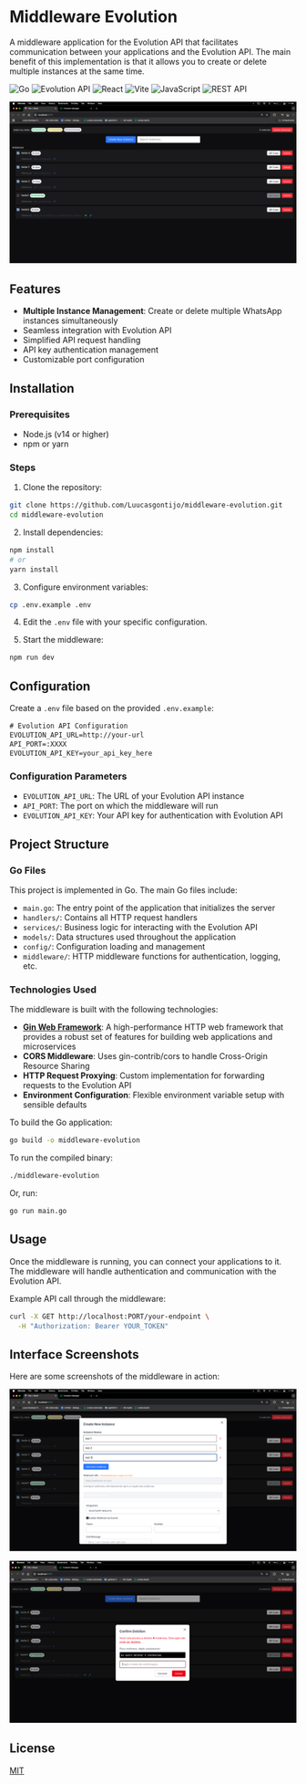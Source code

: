 # Middleware Evolution

A middleware application for the Evolution API that facilitates communication between your applications and the Evolution API. The main benefit of this implementation is that it allows you to create or delete multiple instances at the same time.

![Go](https://img.shields.io/badge/Go-00ADD8?style=for-the-badge&logo=go&logoColor=white)
![Evolution API](https://img.shields.io/badge/Evolution_API-25D366?style=for-the-badge&logo=whatsapp&logoColor=white)
![React](https://img.shields.io/badge/React-61DAFB?style=for-the-badge&logo=react&logoColor=black)
![Vite](https://img.shields.io/badge/Vite-646CFF?style=for-the-badge&logo=vite&logoColor=white)
![JavaScript](https://img.shields.io/badge/JavaScript-F7DF1E?style=for-the-badge&logo=javascript&logoColor=black)
![REST API](https://img.shields.io/badge/REST_API-0096D6?style=for-the-badge&logo=api&logoColor=white)

![Instances Management](screenshots/instances-management.png)

## Features

- **Multiple Instance Management**: Create or delete multiple WhatsApp instances simultaneously
- Seamless integration with Evolution API
- Simplified API request handling
- API key authentication management
- Customizable port configuration



## Installation

### Prerequisites

- Node.js (v14 or higher)
- npm or yarn

### Steps

1. Clone the repository:

```bash
git clone https://github.com/Luucasgontijo/middleware-evolution.git
cd middleware-evolution
```

2. Install dependencies:

```bash
npm install
# or
yarn install
```

3. Configure environment variables:

```bash
cp .env.example .env
```

4. Edit the `.env` file with your specific configuration.

5. Start the middleware:

```bash
npm run dev
```

## Configuration

Create a `.env` file based on the provided `.env.example`:

```
# Evolution API Configuration
EVOLUTION_API_URL=http://your-url
API_PORT=:XXXX
EVOLUTION_API_KEY=your_api_key_here
```

### Configuration Parameters

- `EVOLUTION_API_URL`: The URL of your Evolution API instance
- `API_PORT`: The port on which the middleware will run
- `EVOLUTION_API_KEY`: Your API key for authentication with Evolution API

## Project Structure

### Go Files

This project is implemented in Go. The main Go files include:

- `main.go`: The entry point of the application that initializes the server
- `handlers/`: Contains all HTTP request handlers
- `services/`: Business logic for interacting with the Evolution API
- `models/`: Data structures used throughout the application
- `config/`: Configuration loading and management
- `middleware/`: HTTP middleware functions for authentication, logging, etc.

### Technologies Used

The middleware is built with the following technologies:

- **[Gin Web Framework](https://github.com/gin-gonic/gin)**: A high-performance HTTP web framework that provides a robust set of features for building web applications and microservices
- **CORS Middleware**: Uses gin-contrib/cors to handle Cross-Origin Resource Sharing
- **HTTP Request Proxying**: Custom implementation for forwarding requests to the Evolution API
- **Environment Configuration**: Flexible environment variable setup with sensible defaults

To build the Go application:

```bash
go build -o middleware-evolution
```

To run the compiled binary:

```bash
./middleware-evolution
```

Or, run:

```bash
go run main.go
```

## Usage

Once the middleware is running, you can connect your applications to it. The middleware will handle authentication and communication with the Evolution API.

Example API call through the middleware:

```bash
curl -X GET http://localhost:PORT/your-endpoint \
  -H "Authorization: Bearer YOUR_TOKEN"
```

## Interface Screenshots

Here are some screenshots of the middleware in action:



![Creating New Instances](screenshots/create-new-instance.png)

![Deleting Instances](screenshots/confirm-deletion.png)

## License

[MIT](LICENSE)
